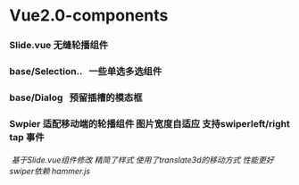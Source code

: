 # Vue2.0-components
### Slide.vue 无缝轮播组件
### base/Selection..   一些单选多选组件
### base/Dialog   预留插槽的模态框

### Swpier 适配移动端的轮播组件  图片宽度自适应 支持swiperleft/right tap 事件 
######  基于Slide.vue组件修改 精简了样式 使用了translate3d的移动方式 性能更好 swiper依赖 hammer.js
